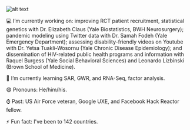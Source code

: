 ![alt text](https://raw.githubusercontent.com/neonseri/neonseri/master/chaotic_banner.png)

 💻  I’m currently working on: improving RCT patient recruitment, statistical genetics with Dr. Elizabeth Claus (Yale Biostatistics, BWH Neurosurgery); pandemic modeling using Twitter data with Dr. Samah Fodeh (Yale Emergency Department); assessing disability-friendly videos on Youtube with Dr. Yetsa Tuakli-Wosornu (Yale Chronic Disease Epidemiology); and dissemination of HIV-related public health programs and information with Raquel Burgess (Yale Social Behavioral Sciences) and Leonardo Lizbinski (Brown School of Medicine).

🌱 I’m currently learning SAR, GWR, and RNA-Seq, factor analysis.

 😄 Pronouns: He/him/his.

⌚ Past: US Air Force veteran, Google UXE, and Facebook Hack Reactor fellow.

⚡ Fun fact: I've been to 142 countries.  

